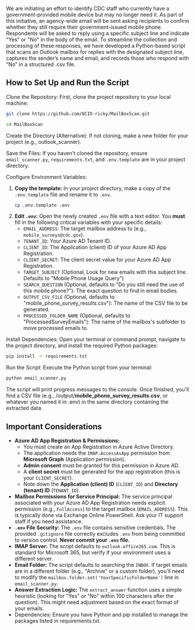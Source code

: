 We are initiating an effort to identify CDC staff who currently have a government-provided mobile device but may no longer need it. As part of this initiative, an agency-wide email will be sent asking recipients to confirm whether they still require their government-issued mobile phone. Respondents will be asked to reply using a specific subject line and indicate "Yes" or "No" in the body of the email.
To streamline the collection and processing of these responses, we have developed a Python-based script that scans an Outlook mailbox for replies with the designated subject line, captures the sender’s name and email, and records those who respond with “No” in a structured .csv file.

## How to Set Up and Run the Script

Clone the Repository: First, clone the project repository to your local machine:

```bash
git clone https://github.com/OCIO-ricky/MailBoxScan.git
```

```bash
cd MailBoxScan
```

Create the Directory (Alternative): If not cloning, make a new folder for your project (e.g., outlook_scanner).

Save the Files: If you haven't cloned the repository, ensure `email_scanner.py`, `requirements.txt`, and `.env.template` are in your project directory.

Configure Environment Variables:
1.  **Copy the template:** In your project directory, make a copy of the `.env.template` file and rename it to `.env`.
    ```bash
    cp .env.template .env
    ```
2.  **Edit `.env`:** Open the newly created `.env` file with a text editor. You **must** fill in the following critical variables with your specific details:
    *   `EMAIL_ADDRESS`: The target mailbox address to (e.g., `mobile_surveys@cdc.gov`).
    *   `TENANT_ID`: Your Azure AD Tenant ID.
    *   `CLIENT_ID`: The Application (client) ID of your Azure AD App Registration.
    *   `CLIENT_SECRET`: The client secret value for your Azure AD App Registration.
    *   `TARGET_SUBJECT` (Optional, Look for new emails with this subject line. Defaults to "Mobile Phone Usage Query")
    *   `SEARCH_QUESTION` (Optional, defaults to "Do you still need the use of this mobile phone?"): The exact question to find in email bodies.
    *   `OUTPUT_CSV_FILE` (Optional, defaults to "mobile_phone_survey_results.csv"): The name of the CSV file to be generated.
    *   `PROCESSED_FOLDER_NAME` (Optional, defaults to "ProcessedSurveyEmails"): The name of the mailbox's subfolder to move processed emails to.

Install Dependencies: Open your terminal or command prompt, navigate to the project directory, and install the required Python packages:

```bash
pip install -r requirements.txt
```

Run the Script: Execute the Python script from your terminal:

```bash
python email_scanner.py
```

The script will print progress messages to the console. Once finished, you'll find a CSV file (e.g., /output/**mobile_phone_survey_results.csv**, or whatever you named it in .env) in the same directory containing the extracted data.

## Important Considerations

*   **Azure AD App Registration & Permissions:**
    *   You must create an App Registration in Azure Active Directory.
    *   The application needs the `IMAP.AccessAsApp` permission from **Microsoft Graph** (Application permission).
    *   **Admin consent** must be granted for this permission in Azure AD.
    *   A **client secret** must be generated for the app registration (this is your `CLIENT_SECRET`).
    *   Note down the **Application (client) ID** (`CLIENT_ID`) and **Directory (tenant) ID** (`TENANT_ID`).
*   **Mailbox Permissions for Service Principal:** The service principal associated with your Azure AD App Registration needs explicit permission (e.g., `FullAccess`) to the target mailbox (`EMAIL_ADDRESS`). This is typically done via Exchange Online PowerShell. Ask your IT support staff if you need assistance.
*   **`.env` File Security:** The `.env` file contains sensitive credentials. The provided `.gitignore` file correctly excludes `.env` from being committed to version control. **Never commit your `.env` file.**
*   **IMAP Server:** The script defaults to `outlook.office365.com`. This is standard for Microsoft 365, but verify if your environment uses a different server.
*   **Email Folder:** The script defaults to searching the `INBOX`. If target emails are in a different folder (e.g., "Archive" or a custom folder), you'll need to modify the `mailbox.folder.set('YourSpecificFolderName')` line in `email_scanner.py`.
*   **Answer Extraction Logic:** The `extract_answer` function uses a simple heuristic (looking for "Yes" or "No" within 100 characters after the question). This might need adjustment based on the exact format of your emails.
* Dependencies: Ensure you have Python and pip installed to manage the packages listed in requirements.txt.
